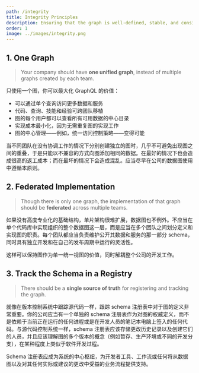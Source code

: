 ```yaml
---
path: /integrity
title: Integrity Principles
description: Ensuring that the graph is well-defined, stable, and consistent
order: 1
image: ../images/integrity.png
---
```


## 1. One Graph

> Your company should have **one unified graph**, instead of multiple graphs created by each team.

只使用一个图，你可以最大化 GraphQL 的价值：

* 可以通过单个查询访问更多数据和服务
* 代码、查询、技能和经验可跨团队移植
* 图的每个用户都可以查看所有可用数据的中心目录
* 实现成本最小化，因为无需重复图的实现工作
* 图的中心管理——例如，统一访问控制策略——变得可能

当不同团队在没有协调工作的情况下分别创建独立的图时，几乎不可避免出现图之间的重叠，于是只能以不兼容的方式向图添加相同的数据。在最好的情况下也会造成很高的返工成本；而在最坏的情况下会造成混乱。应当尽早在公司的数据图使用中遵循本原则。

## 2. Federated Implementation

> Though there is only one graph, the implementation of that graph should be **federated** across multiple teams.

如果没有高度专业化的基础结构，单片架构很难扩展，数据图也不例外。不应当在单个代码库中实现组织的整个数据图这一层，而是应当在多个团队之间划分定义和实现图的职责。每个团队都应当负责维护公开其数据和服务的那一部分 schema，同时具有独立开发和在自己的发布周期中运行的灵活性。

这样可以保持图作为单一统一视图的价值，同时解耦整个公司的开发工作。

## 3. Track the Schema in a Registry

> There should be a **single source of truth** for registering and tracking the graph.

就像在版本控制系统中跟踪源代码一样，跟踪 schema 注册表中对于图的定义非常重要。你的公司应当有一个单独的 schema 注册表作为对图的权威定义，而不是依赖于当前正在运行的任何进程或是在开发人员的笔记本电脑上签入的任何代码。与源代码控制系统一样，schema 注册表应该存储更改历史记录以及创建它们的人员，并且应该理解图的多个版本的概念（例如暂存、生产环境或不同的开发分支），在某种程度上类似于软件开发过程。

Schema 注册表应成为系统的中心枢纽，为开发者工具、工作流或任何将从数据图以及对其任何实际或建议的更改中受益的业务流程提供支持。

<!-- end -->
